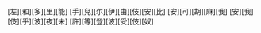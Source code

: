 [左][和][多][里][能] [手][兒][尓][伊][由][伎][安][比] [安][可][胡][麻][我] [安][我][伎][乎][波][夜][未] [許][等][登][波][受][伎][奴]
